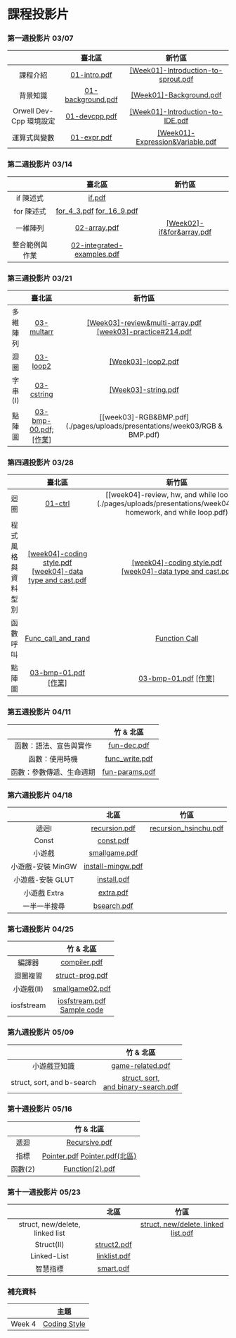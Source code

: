 # 課程投影片

### 第一週投影片 03/07

|    |臺北區| 新竹區|
|:---:|:---:|:---:|
| 課程介紹 | [01-intro.pdf](./pages/uploads/presentations/week01/01-intro.pdf) | [[Week01]-Introduction-to-sprout.pdf](./pages/uploads/presentations/week01/[Sprout][2015][Week01]-Introduction-to-sprout.pdf) |
| 背景知識 | [01-background.pdf](./pages/uploads/presentations/week01/01-background.pdf) | [[Week01]-Background.pdf](./pages/uploads/presentations/week01/[Sprout][2015][Week01]-Background.pdf) |
| Orwell Dev-Cpp 環境設定 | [01-devcpp.pdf](./pages/uploads/presentations/week01/01-devcpp.pdf) | [[Week01]-Introduction-to-IDE.pdf](./pages/uploads/presentations/week01/[Sprout][2015][Week01]-Introduction-to-IDE.pdf) |
| 運算式與變數 | [01-expr.pdf](./pages/uploads/presentations/week01/01-expr.pdf) | [[Week01]-Expression&Variable.pdf](./pages/uploads/presentations/week01/[Sprout][2015][Week01]-Expression&Variable.pdf) |


### 第二週投影片 03/14

|               | 臺北區         | 新竹區  |
| :-------------: |:-------------:| :-----:|
| if 陳述式      | [if.pdf](./pages/uploads/presentations/week02/if.pdf) |    |
| for 陳述式     | [for_4_3.pdf](./pages/uploads/presentations/week02/for_4_3.pdf) [for_16_9.pdf](./pages/uploads/presentations/week02/for_16_9.pdf)      |     |
| 一維陣列 |  [02-array.pdf](./pages/uploads/presentations/week02/02-array.pdf)      |[[Week02]-if&for&array.pdf](./pages/uploads/presentations/week02/Hsinchu0314.pdf)|
|整合範例與作業|[02-integrated-examples.pdf](./pages/uploads/presentations/week02/02-integrated-examples.pdf)| &nbsp; |


### 第三週投影片 03/21

|               | 臺北區        | 新竹區 |
|:-------------:|:-------------:|:------:|
| 多維陣列|[03-multarr](./pages/uploads/presentations/week03/multarr/slides.html) |[[Week03]-review&multi-array.pdf](./pages/uploads/presentations/week03/0321hw&review&multi-array.pdf)<br>[[week03]-practice#214.pdf](./pages/uploads/presentations/week03/214landmine.pdf) |
| 迴圈 | [03-loop2](./pages/uploads/presentations/week03/loop2/slides.html) |[[Week03]-loop2.pdf](./pages/uploads/presentations/week03/0321loop.pdf)|
| 字串(I) | [03-cstring](./pages/uploads/presentations/week03/cstring/slides.html) |[[Week03]-string.pdf](./pages/uploads/presentations/week03/0321string.pdf) |
| 點陣圖 | [03-bmp-00.pdf;](./pages/uploads/presentations/week03/03-bmp-00.pdf) [[作業]](http://tw-csie-sprout.github.io/programming15spring/#!homework.md#點陣圖_%28第一階段%29) | [[week03]-RGB&BMP.pdf](./pages/uploads/presentations/week03/RGB & BMP.pdf)  |


### 第四週投影片 03/28
|               | 臺北區        | 新竹區 |
|:-------------:|:-------------:|:------:|
| 迴圈 | [01-ctrl](./pages/uploads/presentations/week04/loop2/slides.html)|[[week04]-review, hw, and while loop.pdf](./pages/uploads/presentations/week04/review, homework, and while loop.pdf)|
| 程式風格與資料型別 | [[week04]-coding style.pdf](./pages/uploads/presentations/week04/CodingStyle.pdf)<br>[[week04]-data type and cast.pdf](./pages/uploads/presentations/week04/Data-type-cast.pdf) |[[week04]-coding style.pdf](./pages/uploads/presentations/week04/CodingStyle.pdf)<br>[[week04]-data type and cast.pdf](./pages/uploads/presentations/week04/Data-type-cast.pdf)
| 函數呼叫 | [Func_call_and_rand](./pages/uploads/presentations/week04/function_call_north.pdf)| [Function Call](./pages/uploads/presentations/week04/Function-call.pdf) |
| 點陣圖 | [03-bmp-01.pdf](./pages/uploads/presentations/week04/03-bmp-01.pdf) [[作業]](http://tw-csie-sprout.github.io/programming15spring/#!homework.md#點陣圖_%28第一階段%29) | [03-bmp-01.pdf](./pages/uploads/presentations/week04/03-bmp-01.pdf) [[作業]](http://tw-csie-sprout.github.io/programming15spring/#!homework.md#點陣圖_%28第一階段%29) |

### 第五週投影片 04/11

|               |   竹 & 北區   |
|:-------------:|:-------------:|
| 函數：語法、宣告與實作 | [fun-dec.pdf](./pages/uploads/presentations/week05/fun-dec.pdf) |
| 函數：使用時機 | [func_write.pdf](./pages/uploads/presentations/week05/func_write.pdf) |
| 函數：參數傳遞、生命週期 | [fun-params.pdf](./pages/uploads/presentations/week05/fun-params.pdf) |

### 第六週投影片 04/18

|               |   北區   | 竹區 |
|:-------------:|:-------------:|:----:|
| 遞迴I | [recursion.pdf](./pages/uploads/presentations/week06/recursion.pdf) | [recursion_hsinchu.pdf](./pages/uploads/presentations/week06/recursion_hsinchu.pdf) |
| Const | [const.pdf](./pages/uploads/presentations/week06/const.pdf) | |
| 小遊戲 | [smallgame.pdf](./pages/uploads/presentations/week06/smallgame.pdf) | |
| 小遊戲-安裝 MinGW | [install-mingw.pdf](./pages/uploads/presentations/week06/install-mingw.pdf) | |
| 小遊戲-安裝 GLUT | [install.pdf](./pages/uploads/presentations/week06/install.pdf) | |
| 小遊戲 Extra | [extra.pdf](./pages/uploads/presentations/week06/extra.pdf) | |
| 一半一半搜尋 | [bsearch.pdf](./pages/uploads/presentations/week06/bsearch.pdf) | &nbsp; |

### 第七週投影片 04/25
|               |   竹 &amp; 北區   |
|:-------------:|:-----------------:|
| 編譯器 | [compiler.pdf](https://drive.google.com/open?id=0B13ab_fQ7QbjZmZQUmRWUXE0cHc&authuser=0) |
| 迴圈複習 | [struct-prog.pdf](./pages/uploads/presentations/week07/struct-prog.pdf) |
| 小遊戲(II) | [smallgame02.pdf](./pages/uploads/presentations/week07/smallgame02.pdf) |
| iosfstream | [iosfstream.pdf](./pages/uploads/presentations/week07/iosfstream.pdf)<br>[Sample code](./pages/uploads/presentations/week07/iosfstream.zip) |

### 第九週投影片 05/09
|               |   竹 &amp; 北區   |
|:-------------:|:-----------------:|
| 小遊戲豆知識  | [game-related.pdf](./pages/uploads/presentations/week09/game-related.pdf) |
|struct, sort, and b-search|[struct, sort,<br>and binary-search.pdf](./pages/uploads/presentations/week09/0509.pdf)|

### 第十週投影片 05/16
|               |   竹 &amp; 北區   | 
|:-------------:|:-----------------:|
| 遞迴  | [Recursive.pdf](./pages/uploads/presentations/week10/Recursive.pdf) |
| 指標  | [Pointer.pdf](./pages/uploads/presentations/week10/Pointer.pdf) [Pointer.pdf(北區)](https://drive.google.com/open?id=0B13ab_fQ7QbjT3YycGlhOWkzUE0&authuser=0) |
| 函數(2)| [Function(2).pdf](./pages/uploads/presentations/week10/Function2.pdf) |

### 第十一週投影片 05/23
|               |   北區   | 竹區 |
|:-------------:|:-------------:|:----:|
|struct, new/delete, linked list||[struct, new/delete, linked list.pdf](./pages/uploads/presentations/week11/0523.pdf)|
| Struct(II)  | [struct2.pdf](./pages/uploads/presentations/week11/struct2.pdf) | &nbsp; |
| Linked-List  | [linklist.pdf](./pages/uploads/presentations/week11/linklist.pdf) | &nbsp; |
| 智慧指標  | [smart.pdf](./pages/uploads/presentations/week11/smartptr.pdf) | &nbsp; |

### 補充資料
|           | 主題 |
|:---------:|:----:|
| Week 4    | [Coding Style](./pages/uploads/presentations/other/codingstyle.pdf) |

